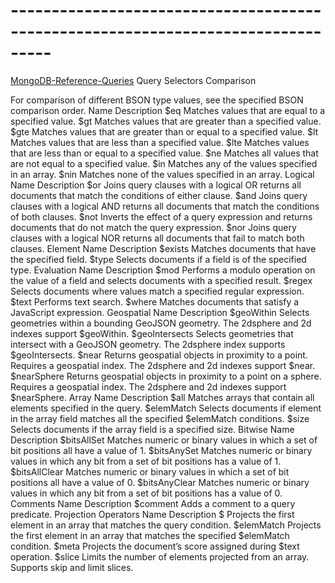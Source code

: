 # ---------------------------------------------------------------------------------
[MongoDB-Reference-Queries](https://docs.mongodb.com/manual/reference/operator/query/)
Query Selectors
Comparison

For comparison of different BSON type values, see the specified BSON comparison order.
Name 	Description
$eq 	Matches values that are equal to a specified value.
$gt 	Matches values that are greater than a specified value.
$gte 	Matches values that are greater than or equal to a specified value.
$lt 	Matches values that are less than a specified value.
$lte 	Matches values that are less than or equal to a specified value.
$ne 	Matches all values that are not equal to a specified value.
$in 	Matches any of the values specified in an array.
$nin 	Matches none of the values specified in an array.
Logical
Name 	Description
$or 	Joins query clauses with a logical OR returns all documents that match the conditions of either clause.
$and 	Joins query clauses with a logical AND returns all documents that match the conditions of both clauses.
$not 	Inverts the effect of a query expression and returns documents that do not match the query expression.
$nor 	Joins query clauses with a logical NOR returns all documents that fail to match both clauses.
Element
Name 	Description
$exists 	Matches documents that have the specified field.
$type 	Selects documents if a field is of the specified type.
Evaluation
Name 	Description
$mod 	Performs a modulo operation on the value of a field and selects documents with a specified result.
$regex 	Selects documents where values match a specified regular expression.
$text 	Performs text search.
$where 	Matches documents that satisfy a JavaScript expression.
Geospatial
Name 	Description
$geoWithin 	Selects geometries within a bounding GeoJSON geometry. The 2dsphere and 2d indexes support $geoWithin.
$geoIntersects 	Selects geometries that intersect with a GeoJSON geometry. The 2dsphere index supports $geoIntersects.
$near 	Returns geospatial objects in proximity to a point. Requires a geospatial index. The 2dsphere and 2d indexes support $near.
$nearSphere 	Returns geospatial objects in proximity to a point on a sphere. Requires a geospatial index. The 2dsphere and 2d indexes support $nearSphere.
Array
Name 	Description
$all 	Matches arrays that contain all elements specified in the query.
$elemMatch 	Selects documents if element in the array field matches all the specified $elemMatch conditions.
$size 	Selects documents if the array field is a specified size.
Bitwise
Name 	Description
$bitsAllSet 	Matches numeric or binary values in which a set of bit positions all have a value of 1.
$bitsAnySet 	Matches numeric or binary values in which any bit from a set of bit positions has a value of 1.
$bitsAllClear 	Matches numeric or binary values in which a set of bit positions all have a value of 0.
$bitsAnyClear 	Matches numeric or binary values in which any bit from a set of bit positions has a value of 0.
Comments
Name 	Description
$comment 	Adds a comment to a query predicate.
Projection Operators
Name 	Description
$ 	Projects the first element in an array that matches the query condition.
$elemMatch 	Projects the first element in an array that matches the specified $elemMatch condition.
$meta 	Projects the document’s score assigned during $text operation.
$slice 	Limits the number of elements projected from an array. Supports skip and limit slices.